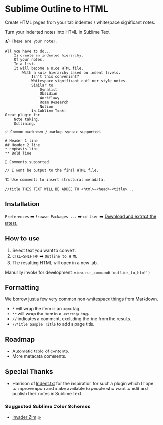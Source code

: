 # Sublime Outline to HTML
Create HTML pages from your tab indented / whitespace significant notes.

Turn your indented notes into HTML in Sublime Text.

```
📬️ These are your notes.

All you have to do...
    Is create an indented hierarchy.
    Of your notes.
    In a list.
    It will become a nice HTML file.
        With a <ul> hierarchy based on indent levels.
            Isn't this convenient?
            Whitespace significant outliner style notes.
            Similar to:
                Dynalist
                Obsidian
                Workflowy
                Roam Research
                Notion
            In Sublime Text!
Great plugin for
    Note taking.
    Outlining.

✅ Common markdown / markup syntax supported.

# Header 1 line
## Header 2 line
* Emphasis line
** Bold line

💬 Comments supported.

// I wont be output to the final HTML file.

🏗️ Use comments to insert structural metadata.

//title THIS TEXT WILL BE ADDED TO <html>➡️<head>➡️<title>...
```

## Installation

`Preferences` ➡️ `Browse Packages ...` ➡️ `cd User` ➡️ [Download and extract the latest.](https://github.com/gnat/sublime-outliner-html/archive/refs/heads/main.zip)

## How to use

1. Select text you want to convert.
2. `CTRL+SHIFT+P` ➡️ `Outline to HTML`
3. The resulting HTML will open in a new tab.

Manually invoke for development: `view.run_command('outline_to_html')`

## Formatting

We borrow just a few very common non-whitespace things from Markdown.

* `*` will wrap the item in an `<em>` tag.
* `**` will wrap the item in a `<strong>` tag.
* `//` indicates a comment, excluding the line from the results.
* `//title Sample Title` to add a page title.

## Roadmap

* Automatic table of contents.
* More metadata comments.

## Special Thanks

* Harrison of [Indent.txt](https://github.com/Harrison-M/indent.txt) for the inspiration for such a plugin which I hope to improve upon and make available to people who want to edit and publish their notes in Sublime Text.

### Suggested Sublime Color Schemes

* [Invader Zim](https://github.com/gnat/sublime-invader-zim) 🛸
